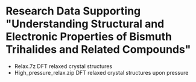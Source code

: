 # Research Data Supporting "Understanding Structural and Electronic Properties of Bismuth Trihalides and Related Compounds"

- Relax.7z
DFT relaxed crystal structures
- High_pressure_relax.zip
DFT relaxed crystal structures upon pressure
